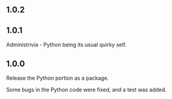 1.0.2
-----



1.0.1
-----

Administrivia - Python being its usual quirky self.

1.0.0
-----

Release the Python portion as a package.

Some bugs in the Python code were fixed, and a test was added.
